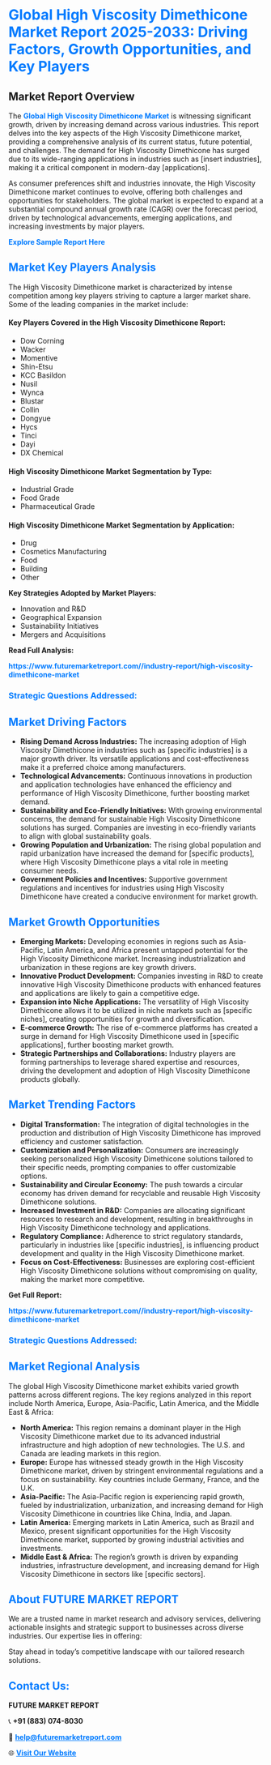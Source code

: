 <h1 style="color: #007BFF;">Global High Viscosity Dimethicone Market Report 2025-2033: Driving Factors, Growth Opportunities, and Key Players</h1>

<section id="overview">
<h2>Market Report Overview</h2>
<p>The <a href="https://www.futuremarketreport.com//industry-report/high-viscosity-dimethicone-market" style="color: #007BFF; text-decoration: none;"><strong>Global High Viscosity Dimethicone Market</strong></a> is witnessing significant growth, driven by increasing demand across various industries. This report delves into the key aspects of the High Viscosity Dimethicone market, providing a comprehensive analysis of its current status, future potential, and challenges. The demand for High Viscosity Dimethicone has surged due to its wide-ranging applications in industries such as [insert industries], making it a critical component in modern-day [applications].</p>
<p>As consumer preferences shift and industries innovate, the High Viscosity Dimethicone market continues to evolve, offering both challenges and opportunities for stakeholders. The global market is expected to expand at a substantial compound annual growth rate (CAGR) over the forecast period, driven by technological advancements, emerging applications, and increasing investments by major players.</p>
</section>

<section id="overview">
<p><a href="https://www.futuremarketreport.com//request-sample/reportId=90006" style="color: #007BFF; text-decoration: none;"><strong>Explore Sample Report Here</strong></a></p>
</section>

<section id="key-players">
<h2 style="color: #007BFF;">Market Key Players Analysis</h2>
<p>The High Viscosity Dimethicone market is characterized by intense competition among key players striving to capture a larger market share. Some of the leading companies in the market include:</p>
<h4>Key Players Covered in the High Viscosity Dimethicone Report:</h4>
<ul><li>Dow Corning</li><li>Wacker</li><li>Momentive</li><li>Shin-Etsu</li><li>KCC Basildon</li><li>Nusil</li><li>Wynca</li><li>Blustar</li><li>Collin</li><li>Dongyue</li><li>Hycs</li><li>Tinci</li><li>Dayi</li><li>DX Chemical</li></ul>
<h4>High Viscosity Dimethicone Market Segmentation by Type:</h4>
<ul><li>Industrial Grade</li><li>Food Grade</li><li>Pharmaceutical Grade</li></ul>

<h4>High Viscosity Dimethicone Market Segmentation by Application:</h4>
<ul><li>Drug</li><li>Cosmetics Manufacturing</li><li>Food</li><li>Building</li><li>Other</li></ul>
<p><strong>Key Strategies Adopted by Market Players:</strong></p>
<ul>
<li>Innovation and R&D</li>
<li>Geographical Expansion</li>
<li>Sustainability Initiatives</li>
<li>Mergers and Acquisitions</li>
</ul>
</section>

<section>
<p><strong>Read Full Analysis: </strong></p><a href="https://www.futuremarketreport.com//industry-report/high-viscosity-dimethicone-market" style="color: #007BFF; text-decoration: none;"><strong>https://www.futuremarketreport.com//industry-report/high-viscosity-dimethicone-market</strong></a>
<h3 style="color: #007BFF;">Strategic Questions Addressed:</h3>
</section>

<section id="driving-factors">
<h2 style="color: #007BFF;">Market Driving Factors</h2>
<ul>
<li><strong>Rising Demand Across Industries:</strong> The increasing adoption of High Viscosity Dimethicone in industries such as [specific industries] is a major growth driver. Its versatile applications and cost-effectiveness make it a preferred choice among manufacturers.</li>
<li><strong>Technological Advancements:</strong> Continuous innovations in production and application technologies have enhanced the efficiency and performance of High Viscosity Dimethicone, further boosting market demand.</li>
<li><strong>Sustainability and Eco-Friendly Initiatives:</strong> With growing environmental concerns, the demand for sustainable High Viscosity Dimethicone solutions has surged. Companies are investing in eco-friendly variants to align with global sustainability goals.</li>
<li><strong>Growing Population and Urbanization:</strong> The rising global population and rapid urbanization have increased the demand for [specific products], where High Viscosity Dimethicone plays a vital role in meeting consumer needs.</li>
<li><strong>Government Policies and Incentives:</strong> Supportive government regulations and incentives for industries using High Viscosity Dimethicone have created a conducive environment for market growth.</li>
</ul>
</section>

<section id="growth-opportunities">
<h2 style="color: #007BFF;">Market Growth Opportunities</h2>
<ul>
<li><strong>Emerging Markets:</strong> Developing economies in regions such as Asia-Pacific, Latin America, and Africa present untapped potential for the High Viscosity Dimethicone market. Increasing industrialization and urbanization in these regions are key growth drivers.</li>
<li><strong>Innovative Product Development:</strong> Companies investing in R&D to create innovative High Viscosity Dimethicone products with enhanced features and applications are likely to gain a competitive edge.</li>
<li><strong>Expansion into Niche Applications:</strong> The versatility of High Viscosity Dimethicone allows it to be utilized in niche markets such as [specific niches], creating opportunities for growth and diversification.</li>
<li><strong>E-commerce Growth:</strong> The rise of e-commerce platforms has created a surge in demand for High Viscosity Dimethicone used in [specific applications], further boosting market growth.</li>
<li><strong>Strategic Partnerships and Collaborations:</strong> Industry players are forming partnerships to leverage shared expertise and resources, driving the development and adoption of High Viscosity Dimethicone products globally.</li>
</ul>
</section>

<section id="trending-factors">
<h2 style="color: #007BFF;">Market Trending Factors</h2>
<ul>
<li><strong>Digital Transformation:</strong> The integration of digital technologies in the production and distribution of High Viscosity Dimethicone has improved efficiency and customer satisfaction.</li>
<li><strong>Customization and Personalization:</strong> Consumers are increasingly seeking personalized High Viscosity Dimethicone solutions tailored to their specific needs, prompting companies to offer customizable options.</li>
<li><strong>Sustainability and Circular Economy:</strong> The push towards a circular economy has driven demand for recyclable and reusable High Viscosity Dimethicone solutions.</li>
<li><strong>Increased Investment in R&D:</strong> Companies are allocating significant resources to research and development, resulting in breakthroughs in High Viscosity Dimethicone technology and applications.</li>
<li><strong>Regulatory Compliance:</strong> Adherence to strict regulatory standards, particularly in industries like [specific industries], is influencing product development and quality in the High Viscosity Dimethicone market.</li>
<li><strong>Focus on Cost-Effectiveness:</strong> Businesses are exploring cost-efficient High Viscosity Dimethicone solutions without compromising on quality, making the market more competitive.</li>
</ul>
</section>

<section>
<p><strong>Get Full Report: </strong></p><a href="https://www.futuremarketreport.com//industry-report/high-viscosity-dimethicone-market" style="color: #007BFF; text-decoration: none;"><strong>https://www.futuremarketreport.com//industry-report/high-viscosity-dimethicone-market</strong></a>
<h3 style="color: #007BFF;">Strategic Questions Addressed:</h3>
</section>


<section id="regional-analysis">
<h2 style="color: #007BFF;">Market Regional Analysis</h2>
<p>The global High Viscosity Dimethicone market exhibits varied growth patterns across different regions. The key regions analyzed in this report include North America, Europe, Asia-Pacific, Latin America, and the Middle East & Africa:</p>
<ul>
<li><strong>North America:</strong> This region remains a dominant player in the High Viscosity Dimethicone market due to its advanced industrial infrastructure and high adoption of new technologies. The U.S. and Canada are leading markets in this region.</li>
<li><strong>Europe:</strong> Europe has witnessed steady growth in the High Viscosity Dimethicone market, driven by stringent environmental regulations and a focus on sustainability. Key countries include Germany, France, and the U.K.</li>
<li><strong>Asia-Pacific:</strong> The Asia-Pacific region is experiencing rapid growth, fueled by industrialization, urbanization, and increasing demand for High Viscosity Dimethicone in countries like China, India, and Japan.</li>
<li><strong>Latin America:</strong> Emerging markets in Latin America, such as Brazil and Mexico, present significant opportunities for the High Viscosity Dimethicone market, supported by growing industrial activities and investments.</li>
<li><strong>Middle East & Africa:</strong> The region’s growth is driven by expanding industries, infrastructure development, and increasing demand for High Viscosity Dimethicone in sectors like [specific sectors].</li>
</ul>
</section>

<footer>
<h2 style="color: #007BFF;">About FUTURE MARKET REPORT</h2>
<p>We are a trusted name in market research and advisory services, delivering actionable insights and strategic support to businesses across diverse industries. Our expertise lies in offering:</p>

<p>Stay ahead in today’s competitive landscape with our tailored research solutions.</p>

<h2 style="color: #007BFF;">Contact Us:</h2>
<p><strong>FUTURE MARKET REPORT</strong></p>
<p>📞 <strong>+91 (883) 074-8030</strong></p>
<p>📧 <strong><a href="mailto:help@futuremarketreport.com" style="color: #007BFF;">help@futuremarketreport.com</a></strong></p>
<p>🌐 <strong><a href="https://www.futuremarketreport.com/" style="color: #007BFF;">Visit Our Website</a></strong></p>
</footer>